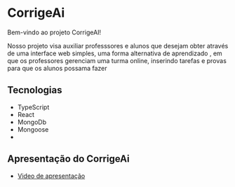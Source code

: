 # CorrigeAi
Bem-vindo ao projeto CorrigeAI!

Nosso projeto visa auxiliar professsores e alunos que desejam obter através de uma interface web simples, uma forma alternativa de aprendizado , em que os professores gerenciam uma turma online, inserindo tarefas e provas para que os alunos possama fazer

## Tecnologias
* TypeScript
* React
* MongoDb
* Mongoose
* 
## Apresentação do CorrigeAi
* [Video de apresentação](https://drive.google.com/file/d/1Re5peR9Zs-rJWiHbkQoV6C6nS4Tejlcq/view)
